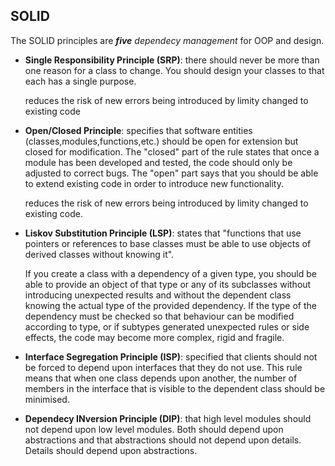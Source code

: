 ## SOLID

The SOLID principles are _**five** dependecy management_ for OOP and design.

- **Single Responsibility Principle (SRP)**:
    there should never be more than one reason for a class to change. You should design your classes to that each has a single purpose.

    reduces the risk of new errors being introduced by limity changed to existing code
    
- **Open/Closed Principle**:
    specifies that software entities (classes,modules,functions,etc.) should be open for extension but closed for modification. The "closed" part of the rule states that once a module has been developed and tested, the code should only be adjusted to correct bugs. The "open" part says that you should be able to extend existing code in order to introduce new functionality.

    reduces the risk of new errors being introduced by limity changed to existing code.

- **Liskov Substitution Principle (LSP)**:
    states that "functions that use pointers or references to base classes must be able to use objects of derived classes without knowing it".

    If you create a class with a dependency of a given type, you should be able to provide an object of that type or any of its subclasses without introducing unexpected results and without the dependent class knowing the actual type of the provided dependency. If the type of the dependency must be checked so that behaviour can be modified according to type, or if subtypes generated unexpected rules or side effects, the code may become more complex, rigid and fragile.

- **Interface Segregation Principle (ISP)**:
    specified that clients should not be forced to depend upon interfaces that they do not use. This rule means that when one class depends upon another, the number of members in the interface that is visible to the dependent class should be minimised.

- **Dependecy INversion Principle (DIP)**:
    that high level modules should not depend upon low level modules. Both should depend upon abstractions and that abstractions should not depend upon details. Details should depend upon abstractions.